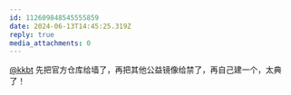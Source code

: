 ```yaml
---
id: 112609848545555859
date: 2024-06-13T14:45:25.319Z
reply: true
media_attachments: 0
---
```


[@kkbt](https://hello.2heng.xin/@kkbt) 先把官方仓库给墙了，再把其他公益镜像给禁了，再自己建一个，太典了！

